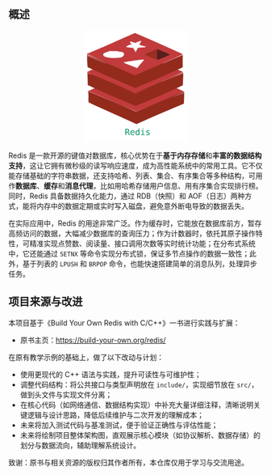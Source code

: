 ## 概述

<div align="center">
  <img src="assets/Redis.svg" height="220">
</div>

Redis 是一款开源的键值对数据库，核心优势在于**基于内存存储**和**丰富的数据结构支持**，这让它拥有微秒级的读写响应速度，成为高性能系统中的常用工具。它不仅能存储基础的字符串数据，还支持哈希、列表、集合、有序集合等多种结构，可用作**数据库**、**缓存**和**消息代理**，比如用哈希存储用户信息、用有序集合实现排行榜。同时，Redis 具备数据持久化能力，通过 RDB（快照）和 AOF（日志）两种方式，能将内存中的数据定期或实时写入磁盘，避免意外断电导致的数据丢失。

在实际应用中，Redis 的用途非常广泛。作为缓存时，它能放在数据库前方，暂存高频访问的数据，大幅减少数据库的查询压力；作为计数器时，依托其原子操作特性，可精准实现点赞数、阅读量、接口调用次数等实时统计功能；在分布式系统中，它还能通过 `SETNX` 等命令实现分布式锁，保证多节点操作的数据一致性；此外，基于列表的 `LPUSH` 和 `BRPOP` 命令，也能快速搭建简单的消息队列，处理异步任务。

## 项目来源与改进

本项目基于《Build Your Own Redis with C/C++》一书进行实践与扩展：

- 原书主页：https://build-your-own.org/redis/

在原有教学示例的基础上，做了以下改动与计划：

- 使用更现代的 C++ 语法与实践，提升可读性与可维护性；
- 调整代码结构：将公共接口与类型声明放在 `include/`，实现细节放在 `src/`，做到头文件与实现文件分离；
- 在核心代码（如网络通信、数据结构实现）中补充大量详细注释，清晰说明关键逻辑与设计思路，降低后续维护与二次开发的理解成本；
- 未来将加入测试代码与基准测试，便于验证正确性与评估性能；
- 未来将绘制项目整体架构图，直观展示核心模块（如协议解析、数据存储）的划分与数据流向，辅助理解系统设计。

致谢：原书与相关资源的版权归其作者所有，本仓库仅用于学习与交流用途。



